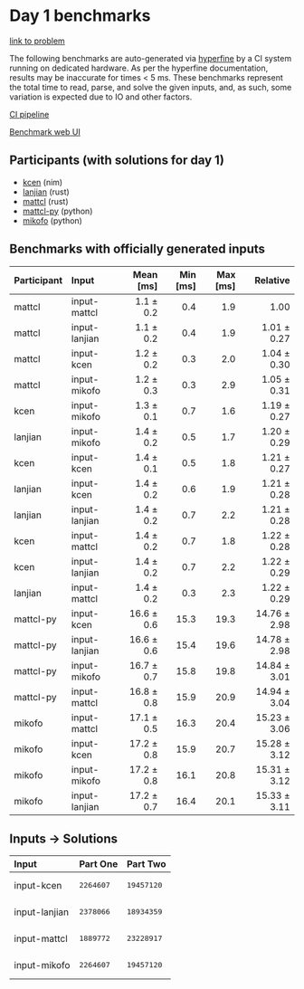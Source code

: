 # Day 1 benchmarks

[link to problem](https://adventofcode.com/2024/day/1)

The following benchmarks are auto-generated via
[hyperfine](https://github.com/sharkdp/hyperfine) by a CI system running on
dedicated hardware. As per the hyperfine documentation, results may be
inaccurate for times < 5 ms. These benchmarks represent the total time to read,
parse, and solve the given inputs, and, as such, some variation is expected due
to IO and other factors.

[CI pipeline](http://ci.papercode.net:8080/teams/main/pipelines/aoc2024)

[Benchmark web UI](https://aoc.ancalagon.black)


## Participants (with solutions for day 1)

- [kcen](https://github.com/kcen/aoc2024) (nim)
- [lanjian](https://github.com/lanjian/aoc-2024) (rust)
- [mattcl](https://github.com/mattcl/aoc2024) (rust)
- [mattcl-py](https://github.com/mattcl/aoc2024-py) (python)
- [mikofo](https://github.com/mikofo/aoc2024) (python)


## Benchmarks with officially generated inputs

| Participant | Input | Mean [ms] | Min [ms] | Max [ms] | Relative |
|:---|:---|---:|---:|---:|---:|
| mattcl | input-mattcl | 1.1 ± 0.2 | 0.4 | 1.9 | 1.00 |
| mattcl | input-lanjian | 1.1 ± 0.2 | 0.4 | 1.9 | 1.01 ± 0.27 |
| mattcl | input-kcen | 1.2 ± 0.2 | 0.3 | 2.0 | 1.04 ± 0.30 |
| mattcl | input-mikofo | 1.2 ± 0.3 | 0.3 | 2.9 | 1.05 ± 0.31 |
| kcen | input-mikofo | 1.3 ± 0.1 | 0.7 | 1.6 | 1.19 ± 0.27 |
| lanjian | input-mikofo | 1.4 ± 0.2 | 0.5 | 1.7 | 1.20 ± 0.29 |
| kcen | input-kcen | 1.4 ± 0.1 | 0.5 | 1.8 | 1.21 ± 0.27 |
| lanjian | input-kcen | 1.4 ± 0.2 | 0.6 | 1.9 | 1.21 ± 0.28 |
| lanjian | input-lanjian | 1.4 ± 0.2 | 0.7 | 2.2 | 1.21 ± 0.28 |
| kcen | input-mattcl | 1.4 ± 0.2 | 0.7 | 1.8 | 1.22 ± 0.28 |
| kcen | input-lanjian | 1.4 ± 0.2 | 0.7 | 2.2 | 1.22 ± 0.29 |
| lanjian | input-mattcl | 1.4 ± 0.2 | 0.3 | 2.3 | 1.22 ± 0.29 |
| mattcl-py | input-kcen | 16.6 ± 0.6 | 15.3 | 19.3 | 14.76 ± 2.98 |
| mattcl-py | input-lanjian | 16.6 ± 0.6 | 15.4 | 19.6 | 14.78 ± 2.98 |
| mattcl-py | input-mikofo | 16.7 ± 0.7 | 15.8 | 19.8 | 14.84 ± 3.01 |
| mattcl-py | input-mattcl | 16.8 ± 0.8 | 15.9 | 20.9 | 14.94 ± 3.04 |
| mikofo | input-mattcl | 17.1 ± 0.5 | 16.3 | 20.4 | 15.23 ± 3.06 |
| mikofo | input-kcen | 17.2 ± 0.8 | 15.9 | 20.7 | 15.28 ± 3.12 |
| mikofo | input-mikofo | 17.2 ± 0.8 | 16.1 | 20.8 | 15.31 ± 3.12 |
| mikofo | input-lanjian | 17.2 ± 0.7 | 16.4 | 20.1 | 15.33 ± 3.11 |


## Inputs -> Solutions

| Input | Part One | Part Two |
|:---|:---|:---|
|input-kcen|<pre>2264607</pre>|<pre>19457120</pre>|
|input-lanjian|<pre>2378066</pre>|<pre>18934359</pre>|
|input-mattcl|<pre>1889772</pre>|<pre>23228917</pre>|
|input-mikofo|<pre>2264607</pre>|<pre>19457120</pre>|